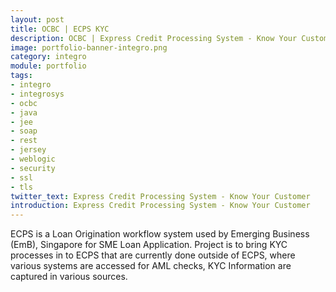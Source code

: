 ```yaml
---
layout: post
title: OCBC | ECPS KYC 
description: OCBC | Express Credit Processing System - Know Your Customer
image: portfolio-banner-integro.png
category: integro
module: portfolio
tags:
- integro
- integrosys
- ocbc
- java
- jee
- soap
- rest
- jersey
- weblogic
- security
- ssl
- tls
twitter_text: Express Credit Processing System - Know Your Customer
introduction: Express Credit Processing System - Know Your Customer
---
```


ECPS is a Loan Origination workflow system used by Emerging Business (EmB), Singapore for 
SME Loan Application. Project is to bring KYC processes in to ECPS that are currently done 
outside of ECPS, where various systems are accessed for AML checks, KYC Information are 
captured in various sources.